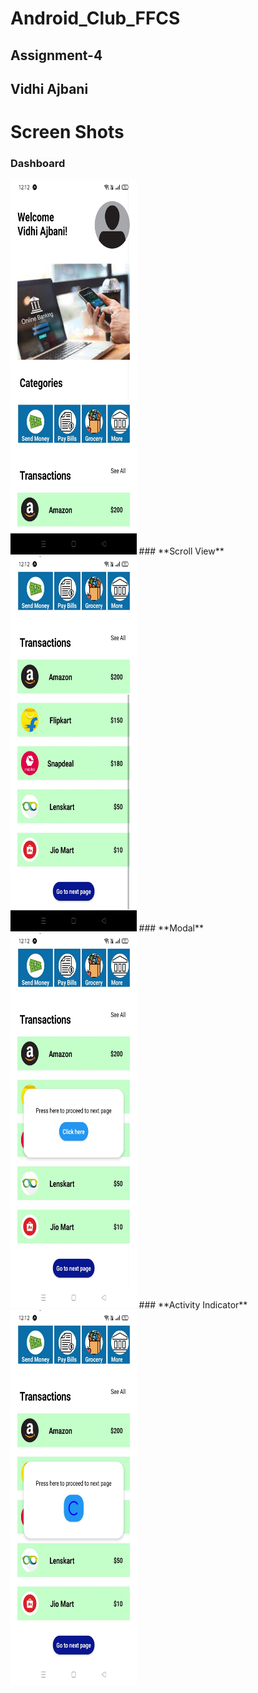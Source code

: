 # Android_Club_FFCS
## **Assignment-4**
## **Vidhi Ajbani**

# **Screen Shots**

### **Dashboard**

  <img src= "https://raw.githubusercontent.com/VidhiAjbani/Banking_UI/master/assets/Dashboard.jpeg" width="40%" height="600">
### **Scroll View**
  <img src= "https://raw.githubusercontent.com/VidhiAjbani/Banking_UI/master/assets/ScrollView.jpeg" width="40%" height="600">
### **Modal**
  <img src= "https://raw.githubusercontent.com/VidhiAjbani/Banking_UI/master/assets/Modal.jpeg" width="40%" height="600">
### **Activity Indicator**
  
  <img src= "https://raw.githubusercontent.com/VidhiAjbani/Banking_UI/master/assets/ActivityIndicator.jpeg"  width="40%" height="600">
